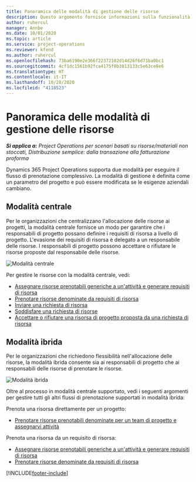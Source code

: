 ```yaml
---
title: Panoramica delle modalità di gestione delle risorse
description: Questo argomento fornisce informazioni sulla funzionalità Gestione delle risorse in Dynamics 365 Project Operations.
author: ruhercul
manager: Annbe
ms.date: 10/01/2020
ms.topic: article
ms.service: project-operations
ms.reviewer: kfend
ms.author: ruhercul
ms.openlocfilehash: 73ba6190e2e366f22372102d14d26f6d71ba0bc1
ms.sourcegitcommit: 4cf1dc1561b92fca4175f0b3813133c5e63ce8e6
ms.translationtype: HT
ms.contentlocale: it-IT
ms.lasthandoff: 10/28/2020
ms.locfileid: "4118523"
---
```

# <a name="resource-management-modes-overview"></a>Panoramica delle modalità di gestione delle risorse

_**Si applica a:** Project Operations per scenari basati su risorse/materiali non stoccati, Distribuzione semplice: dalla transazione alla fatturazione proforma_


Dynamics 365 Project Operations supporta due modalità per eseguire il flusso di prenotazione complessivo. La modalità di gestione è definita come un parametro del progetto e può essere modificata se le esigenze aziendali cambiano.    

## <a name="central-mode"></a>Modalità centrale
Per le organizzazioni che centralizzano l'allocazione delle risorse ai progetti, la modalità centrale fornisce un modo per garantire che i responsabili di progetto possano definire i requisiti di risorsa a livello di progetto. L'evasione dei requisiti di risorsa è delegato a un responsabile delle risorse. I responsabili di progetto possono accettare o rifiutare le risorse proposte dal responsabile delle risorse.

![Modalità centrale](./media/resource-management-central.png)

Per gestire le risorse con la modalità centrale, vedi:

- [Assegnare risorse prenotabili generiche a un'attività e generare requisiti di risorsa](https://docs.microsoft.com/dynamics365/project-service/assign-generic-bookable-resource)
- [Prenotare risorse denominate da requisiti di risorsa](https://docs.microsoft.com/dynamics365/project-service/book-named-resource)
- [Inviare una richiesta di risorsa](https://docs.microsoft.com/dynamics365/project-service/submit-resource-request)
- [Soddisfare una richiesta di risorse](https://docs.microsoft.com/dynamics365/project-service/resource-management-fulfill-requests)
- [Accettare o rifiutare una risorsa di progetto proposta da una richiesta di risorsa](https://docs.microsoft.com/dynamics365/project-service/accept-reject-proposed-resource)

## <a name="hybrid-mode"></a>Modalità ibrida
Per le organizzazioni che richiedono flessibilità nell'allocazione delle risorse, la modalità ibrida consente sia ai responsabili di progetto che ai responsabili delle risorse di prenotare le risorse.

![Modalità ibrida](./media/resource-management-hybrid.png)

Oltre al processo in modalità centrale supportato, vedi i seguenti argomenti per gestire tutti gli altri flussi di prenotazione supportati in modalità ibrida:

Prenota una risorsa direttamente per un progetto:
- [Prenotare risorse prenotabili denominate per un team di progetto e assegnarvi attività](https://docs.microsoft.com/dynamics365/project-service/assign-named-bookable-resource)

Prenota una risorsa da un requisito di risorsa:
- [Assegnare risorse prenotabili generiche a un'attività e generare requisiti di risorsa](https://docs.microsoft.com/dynamics365/project-service/assign-generic-bookable-resource)
- [Prenotare risorse denominate da requisiti di risorsa](https://docs.microsoft.com/dynamics365/project-service/book-named-resource)


[!INCLUDE[footer-include](../includes/footer-banner.md)]